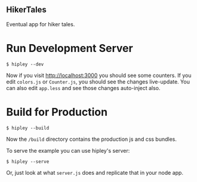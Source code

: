 HikerTales
-----------

Eventual app for hiker tales.

Run Development Server
======================

```
$ hipley --dev
```

Now if you visit [http://localhost:3000](http://localhost:3000) you should see
some counters. If you edit `colors.js` or `Counter.js`, you should see the
changes live-update. You can also edit `app.less` and see those changes
auto-inject also.

Build for Production
====================

```
$ hipley --build
```

Now the `/build` directory contains the production js and css bundles.

To serve the example you can use hipley's server:

```
$ hipley --serve
```

Or, just look at what `server.js` does and replicate that in your node app.


